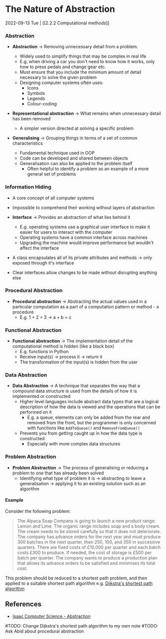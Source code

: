 # The Nature of Abstraction
2022-09-13 Tue | [[2.2.2 Computational methods]]

### Abstraction
- **Abstraction** -> Removing unnecessary detail from a problem.
	- Widely used to simplify things that may be complex in real life
	- E.g. when driving a car you don't need to know how it works, only how to press pedals and change gear etc.
	- Must ensure that you include the minimum amount of detail necessary to solve the given problem
	- Designing computer systems often uses:
		- Icons
		- Symbols
		- Legends
		- Colour-coding

- **Representational abstraction** -> What remains when unnecessary detail has been removed
	- A simpler version directed at solving a specific problem

- **Generalising** -> Grouping things in terms of a set of common characteristics
	- Fundamental technique used in OOP
	- Code can be developed and shared between objects
	- Generalisation can also be applied to the problem itself
		- Often helpful to identify a problem as an example of a more general set of problems

### Information Hiding
- A core concept of all computer systems
- Impossible to comprehend their working without layers of abstraction

- **Interface** -> Provides an abstraction of what lies behind it
	- E.g. operating systems use a graphical user interface to make it easier for users to interact with the computer
	- Operating systems have a common interface across machines
	- Upgrading the machine would improve performance but wouldn't affect the interface

- A class encapsulates all of its private attributes and methods -> only exposed through it's interface
- Clear interfaces allow changes to be made without disrupting anything else


### Procedural Abstraction
- **Procedural abstraction** -> Abstracting the actual values used in a particular computation as a part of a computation pattern or method - a procedure
	- E.g. 1 + 2 = 3 -> a + b = c 

### Functional Abstraction
- **Functional abstraction** -> The implementation detail of the computational method is hidden (like a black box) 
	- E.g. functions in Python
	- Receive input(s) -> process it -> return it
	- The transformation of the input(s) is hidden from the user

### Data Abstraction
- **Data Abstraction** -> A technique that separates the way that a compound data structure is used from the details of how it is implemented or constructed
	- Higher level languages include abstract data types that are a logical description of how the data is viewed and the operations that can be performed on it
		- E.g. a queue, elements can only be added from the rear and removed from the front, but the programmer is only concerned with functions like `AddToQueue()` and `RemoveFromQueue()`
	- Prevents you from getting caught up in how the data type is constructed
		- Especially with more complex data structures

### Problem Abstraction
- **Problem Abstraction** -> The process of generalising or reducing a problem to one that has already been solved
	- Identifying what type of problem it is -> abstracting to leave a generalisation -> applying it to an existing solution such as an algorithm

#### Example
Consider the following problem:
> The Alpaca Soap Company is going to launch a new product range: Lemon and Lime. The organic range includes soap and a body cream. The cream needs to be stored carefully so that it does not deteriorate. The company has advance orders for the next year and must produce 300 batches in the next quarter, then 250, 100, and 350 in successive quarters. There are fixed costs of £10,000 per quarter and each batch costs £300 to produce. If needed, the cost of storage is £500 per batch per quarter. The company wants to produce a production plan that allows its advance orders to be satisfied and minimises its total cost.

This problem should be reduced to a shortest path problem, and then applied to a suitable shortest path algorithm e.g. [Dijkstra's shortest path algorithm](https://isaaccomputerscience.org/concepts/dsa_search_dijkstra)

## References
- [Isaac Computer Science - Abstraction](https://isaaccomputerscience.org/concepts/dsa_ctm_abstraction?examBoard=all&stage=all)

#TODO: Change Dijkstra's shortest path algorithm to my own note
#TODO: Ask Abid about procedural abstraction